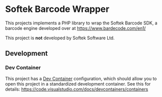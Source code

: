 # Softek Barcode Wrapper

This projects implements a PHP library to wrap the Softek Barcode SDK, a barcode engine developed over at https://www.bardecode.com/en1/

This project is **not** developed by Softek Software Ltd.


## Development

### Dev Container

This project has a [Dev Container](https://containers.dev/) configuration, which should allow you to open this project in a standardized
development container. See this for details: https://code.visualstudio.com/docs/devcontainers/containers
